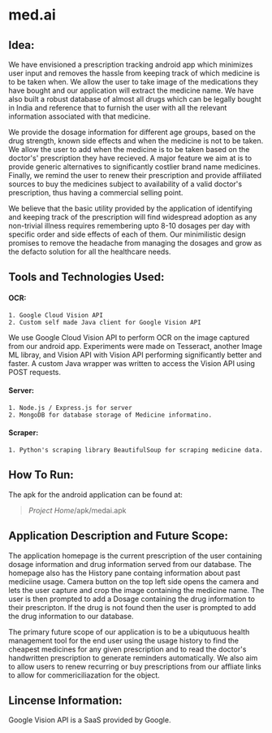 # med.ai

## Idea:
We have envisioned a prescription tracking android app which minimizes user input and removes the hassle from keeping track of which medicine is to be taken when. We allow the user to take image of the medications they have bought and our application will extract the medicine name. We have also built a robust database of almost all drugs which can be legally bought in India and reference that to furnish the user with all the relevant information associated with that medicine. 

We provide the dosage information for different age groups, based on the drug strength, known side effects and when the medicine is not to be taken. We allow the user to add when the medicine is to be taken based on the doctor's' prescription they have recieved. A major feature we aim at is to provide generic alternatives to significantly costlier brand name medicines. Finally, we remind the user to renew their prescription and provide affiliated sources to buy the medicines subject to availability of a valid doctor's prescription, thus having a commercial selling point.

We believe that the basic utility provided by the application of identifying and keeping track of the prescription will find widespread adoption as any non-trivial illness requires remembering upto 8-10 dosages per day with specific order and side effects of each of them. Our minimilistic design promises to remove the headache from managing the dosages and grow as the defacto solution for all the healthcare needs.

## Tools and Technologies Used:
#### OCR:
    1. Google Cloud Vision API
    2. Custom self made Java client for Google Vision API 

We use Google Cloud Vision API to perform OCR on the image captured from our android app. Experiments were made on Tesseract, another Image ML libray, and Vision API with Vision API performing significantly better and faster. A custom Java wrapper was written to access the Vision API using POST requests.

#### Server:
    1. Node.js / Express.js for server
    2. MongoDB for database storage of Medicine informatino.

#### Scraper:
    1. Python's scraping library BeautifulSoup for scraping medicine data.

## How To Run:
The apk for the android application can be found at: 
> _Project Home_/apk/medai.apk

## Application Description and Future Scope:
The application homepage is the current prescription of the user containing dosage information and drug information served from our database. The homepage also has the History pane containg information about past mediciine usage. Camera button on the top left side opens the camera and lets the user capture and crop the image containing the medicine name. The user is then prompted to add a Dosage containing the drug information to their prescripton. If the drug is not found then the user is prompted to add the drug information to our database.

The primary future scope of our application is to be a ubiqutuous health management tool for the end user using the usage history to find the cheapest medicines for any given prescription and to read the doctor's handwritten prescription to generate reminders automatically. We also aim to allow users to renew recurring or buy prescriptions from our affliate links to allow for commericiliazation for the object.

## Lincense Information:
Google Vision API is a SaaS provided by Google. 
